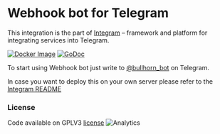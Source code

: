 Webhook bot for Telegram
===========

This integration is the part of [Integram](https://github.com/requilence/integram) – framework and platform for integrating services into Telegram.

[![Docker Image](https://img.shields.io/docker/build/integram/webhook.svg)](https://hub.docker.com/r/integram/webhook/) [![GoDoc](https://godoc.org/github.com/integram-org/webhook?status.svg)](https://godoc.org/github.com/integram-org/webhook)

To start using Webhook bot just write to [@bullhorn_bot](https://t.me/bullhorn_bot) on Telegram.

In case you want to deploy this on your own server please refer to the [Integram README](https://github.com/requilence/integram)

### License
Code available on GPLV3 [license](https://github.com/requilence/integram/blob/master/LICENSE)
![Analytics](https://ga-beacon.appspot.com/UA-80266491-1/github_readme)
